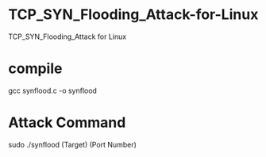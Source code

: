 # TCP_SYN_Flooding_Attack-for-Linux
TCP_SYN_Flooding_Attack for Linux

# compile
gcc synflood.c -o synflood
  
# Attack Command
sudo ./synflood (Target) (Port Number)
